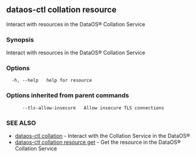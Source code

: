 ## dataos-ctl collation resource

Interact with resources in the DataOS® Collation Service

### Synopsis

Interact with resources in the DataOS® Collation Service

### Options

```
  -h, --help   help for resource
```

### Options inherited from parent commands

```
      --tls-allow-insecure   Allow insecure TLS connections
```

### SEE ALSO

* [dataos-ctl collation](dataos-ctl_collation.md)	 - Interact with the Collation Service in the DataOS®
* [dataos-ctl collation resource get](dataos-ctl_collation_resource_get.md)	 - Get the resource in the DataOS® Collation Service

